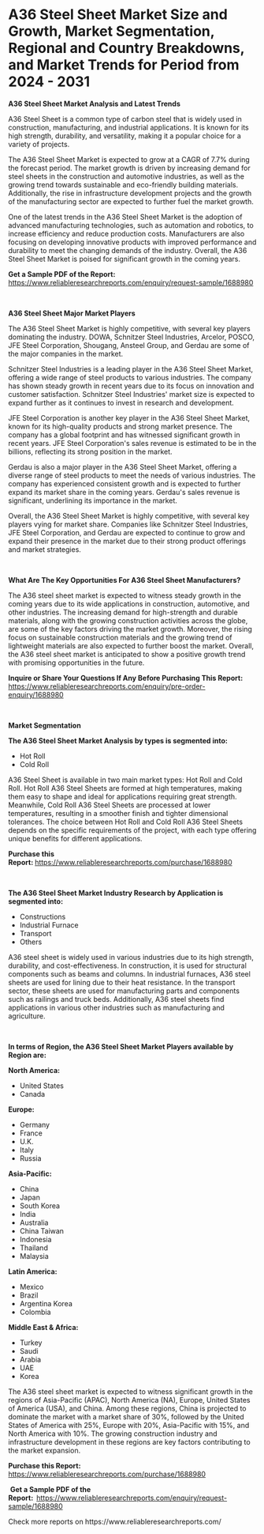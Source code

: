 <p><h1>A36 Steel Sheet Market Size and Growth, Market Segmentation, Regional and Country Breakdowns, and Market Trends for Period from 2024 -  2031</h1></p><p><strong>A36 Steel Sheet Market Analysis and Latest Trends</strong></p>
<p><p>A36 Steel Sheet is a common type of carbon steel that is widely used in construction, manufacturing, and industrial applications. It is known for its high strength, durability, and versatility, making it a popular choice for a variety of projects.</p><p>The A36 Steel Sheet Market is expected to grow at a CAGR of 7.7% during the forecast period. The market growth is driven by increasing demand for steel sheets in the construction and automotive industries, as well as the growing trend towards sustainable and eco-friendly building materials. Additionally, the rise in infrastructure development projects and the growth of the manufacturing sector are expected to further fuel the market growth.</p><p>One of the latest trends in the A36 Steel Sheet Market is the adoption of advanced manufacturing technologies, such as automation and robotics, to increase efficiency and reduce production costs. Manufacturers are also focusing on developing innovative products with improved performance and durability to meet the changing demands of the industry. Overall, the A36 Steel Sheet Market is poised for significant growth in the coming years.</p></p>
<p><strong>Get a Sample PDF of the Report:&nbsp;</strong> <a href="https://www.reliableresearchreports.com/enquiry/request-sample/1688980">https://www.reliableresearchreports.com/enquiry/request-sample/1688980</a></p>
<p>&nbsp;</p>
<p><strong>A36 Steel Sheet Major Market Players</strong></p>
<p><p>The A36 Steel Sheet Market is highly competitive, with several key players dominating the industry. DOWA, Schnitzer Steel Industries, Arcelor, POSCO, JFE Steel Corporation, Shougang, Ansteel Group, and Gerdau are some of the major companies in the market.</p><p>Schnitzer Steel Industries is a leading player in the A36 Steel Sheet Market, offering a wide range of steel products to various industries. The company has shown steady growth in recent years due to its focus on innovation and customer satisfaction. Schnitzer Steel Industries' market size is expected to expand further as it continues to invest in research and development.</p><p>JFE Steel Corporation is another key player in the A36 Steel Sheet Market, known for its high-quality products and strong market presence. The company has a global footprint and has witnessed significant growth in recent years. JFE Steel Corporation's sales revenue is estimated to be in the billions, reflecting its strong position in the market.</p><p>Gerdau is also a major player in the A36 Steel Sheet Market, offering a diverse range of steel products to meet the needs of various industries. The company has experienced consistent growth and is expected to further expand its market share in the coming years. Gerdau's sales revenue is significant, underlining its importance in the market.</p><p>Overall, the A36 Steel Sheet Market is highly competitive, with several key players vying for market share. Companies like Schnitzer Steel Industries, JFE Steel Corporation, and Gerdau are expected to continue to grow and expand their presence in the market due to their strong product offerings and market strategies.</p></p>
<p>&nbsp;</p>
<p><strong>What Are The Key Opportunities For A36 Steel Sheet Manufacturers?</strong></p>
<p><p>The A36 steel sheet market is expected to witness steady growth in the coming years due to its wide applications in construction, automotive, and other industries. The increasing demand for high-strength and durable materials, along with the growing construction activities across the globe, are some of the key factors driving the market growth. Moreover, the rising focus on sustainable construction materials and the growing trend of lightweight materials are also expected to further boost the market. Overall, the A36 steel sheet market is anticipated to show a positive growth trend with promising opportunities in the future.</p></p>
<p><strong>Inquire or Share Your Questions If Any Before Purchasing This Report:</strong> <a href="https://www.reliableresearchreports.com/enquiry/pre-order-enquiry/1688980">https://www.reliableresearchreports.com/enquiry/pre-order-enquiry/1688980</a></p>
<p>&nbsp;</p>
<p><strong>Market Segmentation</strong></p>
<p><strong>The A36 Steel Sheet Market Analysis by types is segmented into:</strong></p>
<p><ul><li>Hot Roll</li><li>Cold Roll</li></ul></p>
<p><p>A36 Steel Sheet is available in two main market types: Hot Roll and Cold Roll. Hot Roll A36 Steel Sheets are formed at high temperatures, making them easy to shape and ideal for applications requiring great strength. Meanwhile, Cold Roll A36 Steel Sheets are processed at lower temperatures, resulting in a smoother finish and tighter dimensional tolerances. The choice between Hot Roll and Cold Roll A36 Steel Sheets depends on the specific requirements of the project, with each type offering unique benefits for different applications.</p></p>
<p><strong>Purchase this Report:&nbsp;</strong><a href="https://www.reliableresearchreports.com/purchase/1688980">https://www.reliableresearchreports.com/purchase/1688980</a></p>
<p>&nbsp;</p>
<p><strong>The A36 Steel Sheet Market Industry Research by Application is segmented into:</strong></p>
<p><ul><li>Constructions</li><li>Industrial Furnace</li><li>Transport</li><li>Others</li></ul></p>
<p><p>A36 steel sheet is widely used in various industries due to its high strength, durability, and cost-effectiveness. In construction, it is used for structural components such as beams and columns. In industrial furnaces, A36 steel sheets are used for lining due to their heat resistance. In the transport sector, these sheets are used for manufacturing parts and components such as railings and truck beds. Additionally, A36 steel sheets find applications in various other industries such as manufacturing and agriculture.</p></p>
<p>&nbsp;</p>
<p><strong>In terms of Region, the A36 Steel Sheet Market Players available by Region are:</strong></p>
<p>
    <p> <strong> North America: </strong>
        <ul>
            <li>United States</li>
            <li>Canada</li>
        </ul>
        </p> 
    <p> <strong> Europe: </strong>
        <ul>
            <li>Germany</li>
            <li>France</li>
            <li>U.K.</li>
            <li>Italy</li>
            <li>Russia</li>
        </ul>
        </p> 
    <p> <strong> Asia-Pacific: </strong>
        <ul>
            <li>China</li>
            <li>Japan</li>
            <li>South Korea</li>
            <li>India</li>
            <li>Australia</li>
            <li>China Taiwan</li>
            <li>Indonesia</li>
            <li>Thailand</li>
            <li>Malaysia</li>
        </ul>
        </p> 
    <p> <strong> Latin America: </strong>
        <ul>
            <li>Mexico</li>
            <li>Brazil</li>
            <li>Argentina Korea</li>
            <li>Colombia</li>
        </ul>
        </p> 
    <p> <strong> Middle East & Africa: </strong>
        <ul>
            <li>Turkey</li>
            <li>Saudi</li>
            <li>Arabia</li>
            <li>UAE</li>
            <li>Korea</li>
        </ul>
    </p>
    </p>
<p><p>The A36 steel sheet market is expected to witness significant growth in the regions of Asia-Pacific (APAC), North America (NA), Europe, United States of America (USA), and China. Among these regions, China is projected to dominate the market with a market share of 30%, followed by the United States of America with 25%, Europe with 20%, Asia-Pacific with 15%, and North America with 10%. The growing construction industry and infrastructure development in these regions are key factors contributing to the market expansion.</p></p>
<p><strong>Purchase this Report: </strong><a href="https://www.reliableresearchreports.com/purchase/1688980">https://www.reliableresearchreports.com/purchase/1688980</a></p>
<p>&nbsp;<strong>Get a Sample PDF of the Report:&nbsp;&nbsp;</strong><a href="https://www.reliableresearchreports.com/enquiry/request-sample/1688980">https://www.reliableresearchreports.com/enquiry/request-sample/1688980</a></p>
<p><strong></strong></p>
<p>Check more reports on https://www.reliableresearchreports.com/</p>